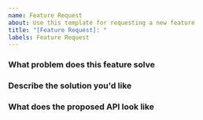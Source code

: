 ```yaml
---
name: Feature Request
about: Use this template for requesting a new feature
title: "[Feature Request]: "
labels: Feature Request
---
```

### What problem does this feature solve


### Describe the solution you'd like


### What does the proposed API look like

